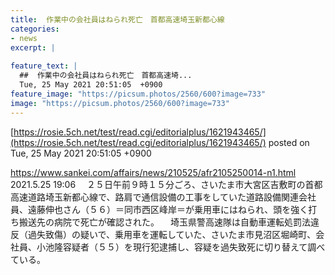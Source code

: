 ```yaml
---
title:  作業中の会社員はねられ死亡　首都高速埼玉新都心線  
categories:
- news
excerpt: |
  
feature_text: |
  ##  作業中の会社員はねられ死亡　首都高速埼...
  Tue, 25 May 2021 20:51:05  +0900
feature_image: "https://picsum.photos/2560/600?image=733"
image: "https://picsum.photos/2560/600?image=733"
---
```


[https://rosie.5ch.net/test/read.cgi/editorialplus/1621943465/](https://rosie.5ch.net/test/read.cgi/editorialplus/1621943465/)
posted on Tue, 25 May 2021 20:51:05  +0900

<!--more-->

https://www.sankei.com/affairs/news/210525/afr2105250014-n1.html 2021.5.25 19:06 　２５日午前９時１５分ごろ、さいたま市大宮区吉敷町の首都高速道路埼玉新都心線で、路肩で通信設備の工事をしていた道路設備関連会社員、遠藤伸也さん（５６）＝同市西区峰岸＝が乗用車にはねられ、頭を強く打ち搬送先の病院で死亡が確認された。 　埼玉県警高速隊は自動車運転処罰法違反（過失致傷）の疑いで、乗用車を運転していた、さいたま市見沼区堀崎町、会社員、小池隆容疑者（５５）を現行犯逮捕し、容疑を過失致死に切り替えて調べている。
